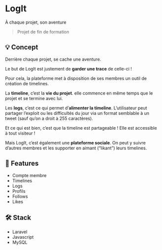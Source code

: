 # LogIt

À chaque projet, son aventure

> Projet de fin de formation

## 💡 Concept

Derrière chaque projet, se cache une aventure.

Le but de LogIt est justement de **garder une trace** de celle-ci  !

Pour cela, la plateforme met à disposition de ses membres un outil de création de timelines. 

La **timeline**, c’est la **vie du projet**. elle commence en même temps que le projet et se termine avec lui.

Les **logs**, c’est ce qui permet d’**alimenter la timeline**. L’utilisateur peut partager l’exploit ou les difficultés du jour via un format semblable à un tweet (sauf qu’on a droit à 255 caractères).

Et ce qui est bien, c’est que la timeline est partageable ! Elle est accessible à tout visiteur !

Mais LogIt, c’est également une **plateforme sociale**. On peut y suivre d’autres membres et les supporter en aimant (“likant”) leurs timelines.


## :round_pushpin: Features 

- Compte membre
- Timelines
- Logs
- Profils
- Follows
- Likes

  
## 🛠️ Stack

- Laravel
- Javascript
- MySQL
